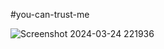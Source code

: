 #you-can-trust-me

![Screenshot 2024-03-24 221936](https://github.com/alexsandusf/CTFWriteups/assets/162010016/ae31f1b0-b80e-43be-88d2-764848ea2abd)

